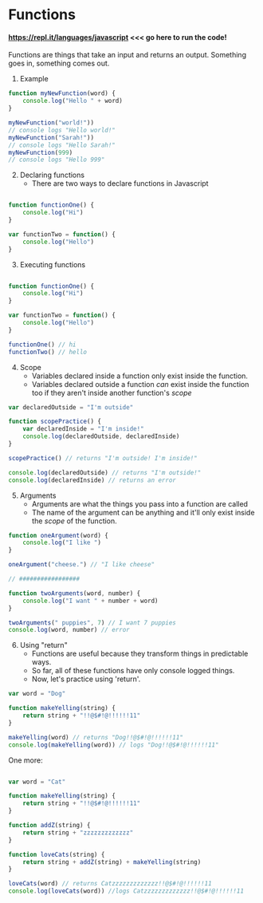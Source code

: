 # Functions

#### https://repl.it/languages/javascript <<< go here to run the code!

Functions are things that take an input and returns an output. 
Something goes in, something comes out.

1. Example
```js
function myNewFunction(word) {
    console.log("Hello " + word)
}

myNewFunction("world!"))
// console logs "Hello world!"
myNewFunction("Sarah!"))
// console logs "Hello Sarah!"
myNewFunction(999)
// console logs "Hello 999"
```


2. Declaring functions
    - There are two ways to declare functions in Javascript
```js

function functionOne() {
    console.log("Hi")
}

var functionTwo = function() {
    console.log("Hello")
}

```

3. Executing functions
    
```js

function functionOne() {
    console.log("Hi")
}

var functionTwo = function() {
    console.log("Hello")
}

functionOne() // hi 
functionTwo() // hello

```

4. Scope
    - Variables declared inside a function only exist inside the function.
    - Variables declared outside a function *can* exist inside the function too if they aren't inside another function's *scope*
```js
var declaredOutside = "I'm outside"

function scopePractice() {
    var declaredInside = "I'm inside!"
    console.log(declaredOutside, declaredInside)
} 

scopePractice() // returns "I'm outside! I'm inside!"

console.log(declaredOutside) // returns "I'm outside!"
console.log(declaredInside) // returns an error
```

5. Arguments
    - Arguments are what the things you pass into a function are called
    - The name of the argument can be anything and it'll only exist inside the *scope* of the function.
```js
function oneArgument(word) {
    console.log("I like ") 
}

oneArgument("cheese.") // "I like cheese"

// #################

function twoArguments(word, number) {
    console.log("I want " + number + word)
}

twoArguments(" puppies", 7) // I want 7 puppies
console.log(word, number) // error
```

6. Using "return"
    - Functions are useful because they transform things in predictable ways.
    - So far, all of these functions have only console logged things.
    - Now, let's practice using 'return'.

```js
var word = "Dog"

function makeYelling(string) {
    return string + "!!@$#!@!!!!!!11"
}

makeYelling(word) // returns "Dog!!@$#!@!!!!!!11"
console.log(makeYelling(word)) // logs "Dog!!@$#!@!!!!!!11"

```

One more:
```js

var word = "Cat"

function makeYelling(string) {
    return string + "!!@$#!@!!!!!!11"
}

function addZ(string) {
    return string + "zzzzzzzzzzzzz"
}

function loveCats(string) {
    return string + addZ(string) + makeYelling(string)
}

loveCats(word) // returns Catzzzzzzzzzzzzz!!@$#!@!!!!!!11
console.log(loveCats(word)) //logs Catzzzzzzzzzzzzz!!@$#!@!!!!!!11

```